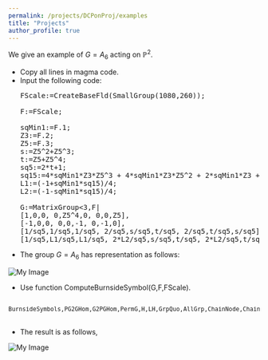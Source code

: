```yaml
---
permalink: /projects/DCPonProj/examples
title: "Projects"
author_profile: true
---
```


We give an example of $G=A_6$ acting on $\mathbb{P}^2$.

* Copy all lines in magma code.
* Input the following code:
  <pre>
  FScale:=CreateBaseFld(SmallGroup(1080,260));

  F:=FScale;

  sqMin1:=F.1;
  Z3:=F.2;
  Z5:=F.3;
  s:=Z5^2+Z5^3;
  t:=Z5+Z5^4;
  sq5:=2*t+1;
  sq15:=4*sqMin1*Z3*Z5^3 + 4*sqMin1*Z3*Z5^2 + 2*sqMin1*Z3 + 2*sqMin1*Z5^3 + 2*sqMin1*Z5^2 + sqMin1;
  L1:=(-1+sqMin1*sq15)/4;
  L2:=(-1-sqMin1*sq15)/4;

  G:=MatrixGroup<3,F|
  [1,0,0, 0,Z5^4,0, 0,0,Z5],
  [-1,0,0, 0,0,-1, 0,-1,0],
  [1/sq5,1/sq5,1/sq5, 2/sq5,s/sq5,t/sq5, 2/sq5,t/sq5,s/sq5],
  [1/sq5,L1/sq5,L1/sq5, 2*L2/sq5,s/sq5,t/sq5, 2*L2/sq5,t/sq5,s/sq5]>;
  </pre>
* The group $G=A_6$ has representation as follows:

![My Image](http://kaiqi-yang1994.github.io/files/DCPonProj/DCPexample1.png)

* Use function ComputeBurnsideSymbol(G,F,FScale).

<pre>
<small>
BurnsideSymbols,PG2GHom,G2PGHom,PermG,H,LH,GrpQuo,AllGrp,ChainNode,ChainClass,ScalarGrp,AllSymbolNGLambda:=ComputeBurnsideSymbol(G,F,FScale);
</small>
</pre>

* The result is as follows,

![My Image](http://kaiqi-yang1994.github.io/files/DCPonProj/DCPexample2.jpg)


